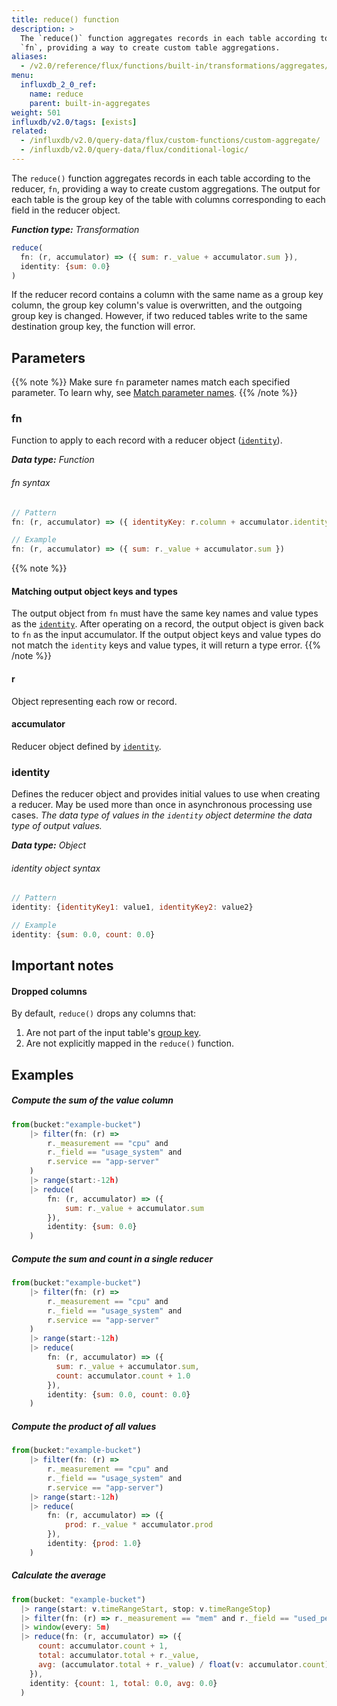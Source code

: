 ```yaml
---
title: reduce() function
description: >
  The `reduce()` function aggregates records in each table according to the reducer,
  `fn`, providing a way to create custom table aggregations.
aliases:
  - /v2.0/reference/flux/functions/built-in/transformations/aggregates/reduce/
menu:
  influxdb_2_0_ref:
    name: reduce
    parent: built-in-aggregates
weight: 501
influxdb/v2.0/tags: [exists]
related:
  - /influxdb/v2.0/query-data/flux/custom-functions/custom-aggregate/
  - /influxdb/v2.0/query-data/flux/conditional-logic/
---
```


The `reduce()` function aggregates records in each table according to the reducer,
`fn`, providing a way to create custom aggregations.
The output for each table is the group key of the table with columns corresponding
to each field in the reducer object.

_**Function type:** Transformation_

```js
reduce(
  fn: (r, accumulator) => ({ sum: r._value + accumulator.sum }),
  identity: {sum: 0.0}
)
```

If the reducer record contains a column with the same name as a group key column,
the group key column's value is overwritten, and the outgoing group key is changed.
However, if two reduced tables write to the same destination group key, the function will error.

## Parameters

{{% note %}}
Make sure `fn` parameter names match each specified parameter. To learn why, see [Match parameter names](/v2.0/reference/flux/language/data-model/#match-parameter-names).
{{% /note %}}

### fn
Function to apply to each record with a reducer object ([`identity`](#identity)).

_**Data type:** Function_

###### fn syntax
```js
// Pattern
fn: (r, accumulator) => ({ identityKey: r.column + accumulator.identityKey })

// Example
fn: (r, accumulator) => ({ sum: r._value + accumulator.sum })
```

{{% note %}}
#### Matching output object keys and types
The output object from `fn` must have the same key names and value types as the [`identity`](#identity).
After operating on a record, the output object is given back to `fn` as the input accumulator.
If the output object keys and value types do not match the `identity` keys and value types,
it will return a type error.
{{% /note %}}

#### r
Object representing each row or record.

#### accumulator
Reducer object defined by [`identity`](#identity).

### identity
Defines the reducer object and provides initial values to use when creating a reducer.
May be used more than once in asynchronous processing use cases.
_The data type of values in the `identity` object determine the data type of output values._

_**Data type:** Object_

###### identity object syntax
```js
// Pattern
identity: {identityKey1: value1, identityKey2: value2}

// Example
identity: {sum: 0.0, count: 0.0}
```

## Important notes

#### Dropped columns
By default, `reduce()` drops any columns that:

1. Are not part of the input table's [group key](/v2.0/reference/glossary/#group-key).
2. Are not explicitly mapped in the `reduce()` function.

## Examples

##### Compute the sum of the value column
```js
from(bucket:"example-bucket")
    |> filter(fn: (r) =>
        r._measurement == "cpu" and
        r._field == "usage_system" and
        r.service == "app-server"
    )
    |> range(start:-12h)
    |> reduce(
        fn: (r, accumulator) => ({
            sum: r._value + accumulator.sum
        }),
        identity: {sum: 0.0}
    )
```

##### Compute the sum and count in a single reducer
```js
from(bucket:"example-bucket")
    |> filter(fn: (r) =>
        r._measurement == "cpu" and
        r._field == "usage_system" and
        r.service == "app-server"
    )
    |> range(start:-12h)
    |> reduce(
        fn: (r, accumulator) => ({
          sum: r._value + accumulator.sum,
          count: accumulator.count + 1.0
        }),
        identity: {sum: 0.0, count: 0.0}
    )
```

##### Compute the product of all values
```js
from(bucket:"example-bucket")
    |> filter(fn: (r) =>
        r._measurement == "cpu" and
        r._field == "usage_system" and
        r.service == "app-server")
    |> range(start:-12h)
    |> reduce(
        fn: (r, accumulator) => ({
            prod: r._value * accumulator.prod
        }),
        identity: {prod: 1.0}        
    )
```

##### Calculate the average
```js
from(bucket: "example-bucket")
  |> range(start: v.timeRangeStart, stop: v.timeRangeStop)
  |> filter(fn: (r) => r._measurement == "mem" and r._field == "used_percent")
  |> window(every: 5m)
  |> reduce(fn: (r, accumulator) => ({
      count: accumulator.count + 1,
      total: accumulator.total + r._value,
      avg: (accumulator.total + r._value) / float(v: accumulator.count)
    }),
    identity: {count: 1, total: 0.0, avg: 0.0}
  )
```
